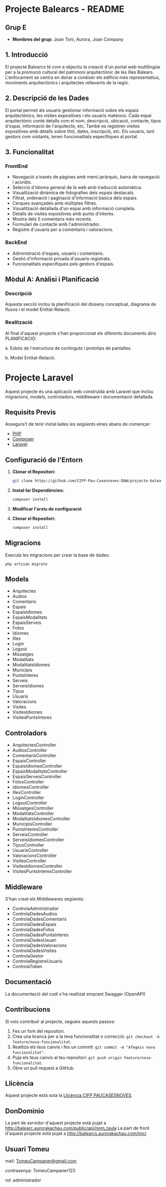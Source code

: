 # Projecte Balearcs - README

## Grup E
- **Membres del grup:** Joan Toni, Aurora, Joan Company

## 1. Introducció
El projecte Balearcs té com a objectiu la creació d'un portal web multilingüe per a la promoció cultural del patrimoni arquitectònic de les Illes Balears. L'enfocament se centra en donar a conèixer els edificis més representatius, moviments arquitectònics i arquitectes rellevants de la regió.

## 2. Descripció de les Dades
El portal permet als usuaris gestionar informació sobre els espais arquitectònics, les visites expositives i els usuaris mateixos. Cada espai arquitectònic conté detalls com el nom, descripció, ubicació, contacte, tipus d'espai, informació de l'arquitecte, etc. També es registren visites expositives amb detalls sobre títol, dates, inscripció, etc. Els usuaris, tant gestors com visitants, tenen funcionalitats específiques al portal.

## 3. Funcionalitat
### FrontEnd
- Navegació a través de pàgines amb menú jeràrquic, barra de navegació i acordió.
- Selecció d'idioma general de la web amb traducció automàtica.
- Visualització dinàmica de fotografies dels espais destacats.
- Filtrat, ordenació i paginació d'informació bàsica dels espais.
- Cerques avançades amb múltiples filtres.
- Visualització detallada d'un espai amb informació completa.
- Detalls de visites expositives amb punts d'interès.
- Mostra dels 5 comentaris més recents.
- Formulari de contacte amb l'administrador.
- Registre d'usuaris per a comentaris i valoracions.

### BackEnd
- Administració d'espais, usuaris i comentaris.
- Gestió d'informació privada d'usuaris registrats.
- Funcionalitats específiques pels gestors d'espais.

## Mòdul A: Anàlisi i Planificació
### Descripció
Aquesta secció inclou la planificació del disseny conceptual, diagrama de fluxos i el model Entitat-Relació.

### Realització
Al final d'aquest projecte s'han proporcionat els diferents documents dins PLANIFICACIÓ:

a. Esbós de l'estructura de continguts i prototips de pantalles.

b. Model Entitat-Relació.

# Projecte Laravel

Aquest projecte és una aplicació web construïda amb Laravel que inclou migracions, models, controladors, middleware i documentació detallada.

## Requisits Previs

Assegura't de tenir instal·lades les següents eines abans de començar:
- [PHP](https://www.php.net/)
- [Composer](https://getcomposer.org/)
- [Laravel](https://laravel.com/)

## Configuració de l'Entorn

1. **Clonar el Repositori:**

   ```bash
   git clone https://github.com/CIFP-Pau-Casesnoves-DAW/projecte-balearcs-e.git

2. **Instal·lar Dependències:**

   ```bash
   composer install

3. **Modificar l'arxiu de configuració**

2. **Clonar el Repositori:**

   ```bash
   composer install
   
## Migracions

Executa les migracions per crear la base de dades:
    
    php artisan migrate
    
## Models

- Arquitectes
- Audios
- Comentaris
- Espais
- EspaisIdiomes
- EspaisModalitats
- EspaisServeis
- Fotos
- Idiomes
- Illes
- Login
- Logout
- Missatges
- Modalitats
- ModalitatsIdiomes
- Municipis
- PuntsInteres
- Serveis
- ServeisIdiomes
- Tipus
- Usuaris
- Valoracions
- Visites
- VisitesIdiomes
- VisitesPuntsInteres

## Controladors

- ArquitectesController
- AudiosController
- ComentarisController
- EspaisController
- EspaisIdiomesController
- EspaisModalitatsController
- EspaisServeisController
- FotosController
- IdiomesController
- IllesController
- LoginController
- LogoutController
- MissatgesController
- ModalitatsController
- ModalitatsIdiomesController
- MunicipisController
- PuntsInteresController
- ServeisController
- ServeisIdiomesController
- TipusController
- UsuarisController
- ValoracionsController
- VisitesController
- VisitesIdiomesController
- VisitesPuntsInteresController

## Middleware

S'han creat els Middlewares següents:

-  ControlaAdministrador
-  ControlaDadesAudios
-  ControlaDadesComentaris
-  ControlaDadesEspais
-  ControlaDadesFotos
-  ControlaDadesPuntsInteres
-  ControlaDadesUsuari
-  ControlaDadesValoracions
-  ControlaDadesVisites
-  ControlaGestor
-  ControlaRegistreUsuaris
-  ControlaToken

## Documentació

La documentació del codi s'ha realitzat emprant Swagger (OpenAPI)

## Contribucions

Si vols contribuir al projecte, segueix aquests passos:

1. Fes un fork del repositori.
2. Crea una branca per a la teva funcionalitat o correcció: `git checkout -b feature/nova-funcionalitat`.
3. Realitza els teus canvis i fes un commit: `git commit -m "Afegeix nova funcionalitat"`.
4. Puja els teus canvis al teu repositori: `git push origin feature/nova-funcionalitat`.
5. Obre un pull request a GitHub.

## Llicència

Aquest projecte està sota la [Llicència CIFP PAUCASESNOVES](LICENSE).

## DonDominio

La part de servidor d'aquest projecte està pujat a http://balearc.aurorakachau.com/public/api/nom_taula
La part de front d'aquest projecte està pujat a http://balearcs.aurorakachau.com/inici

## Usuari Tomeu

mail: TomeuCampaner@gmail.com

contrasenya: TomeuCampaner123

rol: administrador


